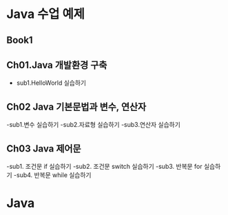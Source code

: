# Java 수업 예제

## Book1
## Ch01.Java 개발환경 구축
 - sub1.HelloWorld 실습하기
 
## Ch02 Java 기본문법과 변수, 연산자
 -sub1.변수 실습하기
 -sub2.자료형 실습하기
 -sub3.연산자 실습하기

## Ch03 Java 제어문
 -sub1. 조건문 if 실습하기
 -sub2. 조건문 switch 실습하기
 -sub3. 반복문 for 실습하기
 -sub4. 반복문 while 실습하기
# Java
